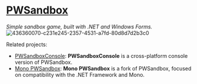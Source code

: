 # [PWSandbox](https://github.com/PWSandbox/PWSandbox)

*Simple sandbox game, built with .NET and Windows Forms.*
![436360070-c231e245-2357-4531-a7fd-80d8d7d2b3c0](https://github.com/user-attachments/assets/4b854d4c-5b03-4ea3-abfa-533d8206b9f0)

Related projects:

- [PWSandboxConsole](https://github.com/PWSandbox/PWSandboxConsole): **PWSandboxConsole** is a cross-platform console version of PWSandbox.
- [Mono PWSandbox](https://github.com/yarb00/Mono_PWSandbox): **Mono PWSandbox** is a fork of PWSandbox, focused on compatibility with the .NET Framework and Mono.
